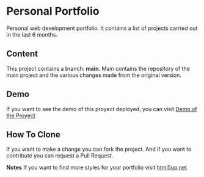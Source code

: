 # Personal Portfolio

Personal web development portfolio. It contains a list of projects carried out in the last 6 months.

## Content
This project contains a branch: **main**. Main contains the repository of the main project and the various changes made from the original version.

## Demo
If you want to see the demo of this proyect deployed, you can visit [Demo of the Proyect](https://aguijos.github.io/ "Demo of the Proyect")

## How To Clone
If you want to make a change you can fork the project. And if you want to contribute you can request a Pull Request.

**Notes**
If you want to find more styles for your portfolio visit [html5up.net](https://html5up.net/ "html5up.net")